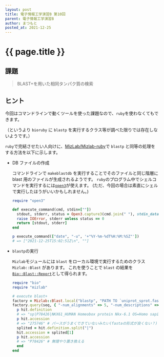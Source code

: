 ```yaml
---
layout: post
title: 電子情報工学演習B 第10回
parent: 電子情報工学演習B
author: まつもと
posted_at: 2021-12-25
---
```


# {{ page.title }}

## 課題

> BLAST+を用いた相同タンパク質の検索

## ヒント

今回はコマンドラインで動くツールを使った課題なので、`ruby`を使わなくてもできます。

（というより `bioruby` に `blastp` を実行するクラス等が調べた限りでは存在しないようです。）

`ruby`で完結させたい人向けに、[MizLab/Mizlab-ruby](https://github.com/MizLab/Mizlab-ruby)で `blastp` と同等の処理をする方法を以下に示します。

- DB ファイルの作成

    コマンドラインで `makeblastdb` を実行することでそのファイルと同じ階層に blast 用のファイルが生成されるようです。
    `ruby`のプログラム中でシェルコマンドを実行するには[`open3`](https://docs.ruby-lang.org/ja/latest/class/Open3.html)が使えます。
    (ただ、今回の場合は素直にシェルで実行したほうがいいかもしれません。)

    ```ruby
    require "open3"
    
    def execute_command(cmd, stdin=[""])
      stdout, stderr, status = Open3.capture3(cmd.join(" "), stdin_data: stdin)
      raise IOError, stderr unless status == 0
      return [stdout, stderr]
    end

    p execute_command(["date", "-u", '+"%Y-%m-%dT%H:%M:%SZ"'])
    # => ["2021-12-25T15:02:51Z\n", ""]
    ```

- `blastp`の実行
    
    `Mizlab`モジュールには `blast` をローカル環境で実行するためのクラス `Mizlab::Blast` があります。
    これを使うことで `blast` の結果を[`Bio::Blast::Report`](http://bioruby.org/rdoc/Bio/Blast/Report.html)として得られます。

    ```ruby
    require "bio"
    require "mizlab"

    # execute blast+
    factory = Mizlab::Blast.local("blastp", "PATH TO `uniprot_sprot.fasta`")
    factory.query(seq, { "-num_alignments" => 5, "-num_descriptions" => 5 }).each do |hit|
      p hit.definition
      # => "sp|P78426|NKX61_HUMAN Homeobox protein Nkx-6.1 OS=Homo sapiens OX=9606 GN=NKX6-1 PE=1 SV=2"
      p hit.accession
      # => "275746" # パースがうまくできていないみたい(fastaの形式が良くない？)
      splited = hit.definition.split("|")
      hit.accession = splited[1]
      p hit.accession
      # => "P78426" # 無理やり置き換える
      end
    end
    ```
    

